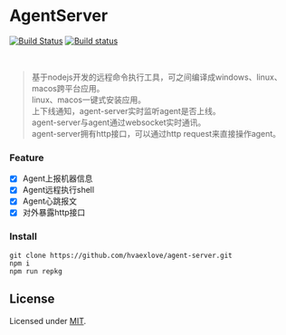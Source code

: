 <h1>AgentServer</h1>

<div>

[![Build Status](https://travis-ci.org/hvaexlove/agent-server.svg?branch=master)](https://travis-ci.org/hvaexlove/agent-server)
[![Build status](https://ci.appveyor.com/api/projects/status/rkxcl8bc7gs577pp?svg=true)](https://ci.appveyor.com/project/hvaexlove/agent-server)

</div>

<br />

> 基于nodejs开发的远程命令执行工具，可之间编译成windows、linux、macos跨平台应用。<br />
> linux、macos一键式安装应用。<br />
> 上下线通知，agent-server实时监听agent是否上线。<br />
> agent-server与agent通过websocket实时通讯。<br />
> agent-server拥有http接口，可以通过http request来直接操作agent。<br />

### Feature

- [x] Agent上报机器信息
- [x] Agent远程执行shell
- [x] Agent心跳报文
- [x] 对外暴露http接口

### Install

```
git clone https://github.com/hvaexlove/agent-server.git
npm i
npm run repkg
```

## License

Licensed under [MIT](./LICENSE).